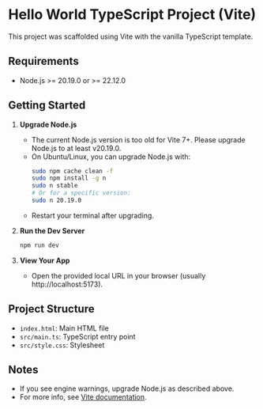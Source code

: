 # Hello World TypeScript Project (Vite)

This project was scaffolded using Vite with the vanilla TypeScript template.

## Requirements
- Node.js >= 20.19.0 or >= 22.12.0

## Getting Started

1. **Upgrade Node.js**
   - The current Node.js version is too old for Vite 7+. Please upgrade Node.js to at least v20.19.0.
   - On Ubuntu/Linux, you can upgrade Node.js with:
     ```bash
     sudo npm cache clean -f
     sudo npm install -g n
     sudo n stable
     # Or for a specific version:
     sudo n 20.19.0
     ```
   - Restart your terminal after upgrading.

2. **Run the Dev Server**
   ```bash
   npm run dev
   ```

3. **View Your App**
   - Open the provided local URL in your browser (usually http://localhost:5173).

## Project Structure
- `index.html`: Main HTML file
- `src/main.ts`: TypeScript entry point
- `src/style.css`: Stylesheet

## Notes
- If you see engine warnings, upgrade Node.js as described above.
- For more info, see [Vite documentation](https://vitejs.dev/).
